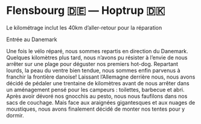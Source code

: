 # Flensbourg :de: — Hoptrup :denmark:

<!-- 103km / 342m+ / 321m- -->

Le kilométrage inclut les 40km d’aller-retour pour la réparation

Entrée au Danemark

Une fois le vélo réparé, nous sommes repartis en direction du Danemark. Quelques kilomètres plus tard, nous n’avons pu résister à  l’envie de nous arrêter sur une plage pour déguster nos premiers hot-dog. Repartant lourds, la peau du ventre bien tendue, nous sommes enfin parvenus à franchir la frontière danoise! Laissant l’Allemagne derrière nous, nous avons décidé de pédaler une trentaine de kilomètres avant de nous arrêter dans un aménagement pensé pour les campeurs : toilettes, barbecue et abri. Après avoir dévoré nos gnocchis au pesto, nous nous faufilons dans nos sacs de couchage. Mais face aux araignées gigantesques et aux nuages de moustiques, nous avons finalement décidé de monter nos tentes pour y dormir.

